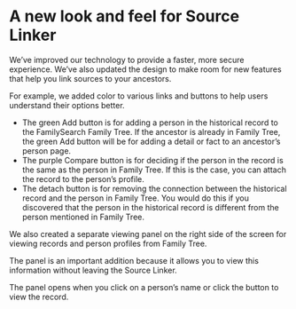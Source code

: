 


# A new look and feel for Source Linker
















We’ve improved our technology to provide a faster, more secure experience. We’ve also updated the design to make room for new features that help you link sources to your ancestors. 

For example, we added color to various links and buttons to help users understand their options better.  


* The green Add button is for adding a person in the historical record to the FamilySearch Family Tree. If the ancestor is already in Family Tree, the green Add button will be for adding a detail or fact to an ancestor’s person page.
* The purple Compare button is for deciding if the person in the record is the same as the person in Family Tree. If this is the case, you can attach the record to the person’s profile.
* The detach button is for removing the connection between the historical record and the person in Family Tree. You would do this if you discovered that the person in the historical record is different from the person mentioned in Family Tree.

We also created a separate viewing panel on the right side of the screen for viewing records and person profiles from Family Tree.

The panel is an important addition because it allows you to view this information without leaving the Source Linker.

The panel opens when you click on a person’s name or click the button to view the record.











